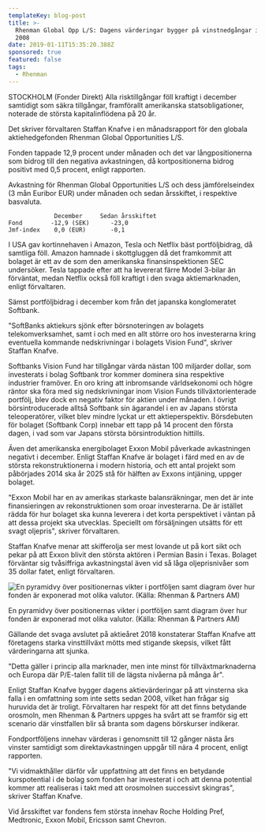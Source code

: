 ```yaml
---
templateKey: blog-post
title: >-
  Rhenman Global Opp L/S: Dagens värderingar bygger på vinstnedgångar i nivå med
  2008
date: 2019-01-11T15:35:20.388Z
sponsored: true
featured: false
tags:
  - Rhenman
---
```

STOCKHOLM (Fonder Direkt) Alla risktillgångar föll kraftigt i december samtidigt som säkra tillgångar, framförallt amerikanska statsobligationer, noterade de största kapitalinflödena på 20 år.

Det skriver förvaltaren Staffan Knafve i en månadsrapport för den globala aktiehedgefonden Rhenman Global Opportunities L/S.

Fonden tappade 12,9 procent under månaden och det var långpositionerna som bidrog till den negativa avkastningen, då kortpositionerna bidrog positivt med 0,5 procent, enligt rapporten.

Avkastning för Rhenman Global Opportunities L/S och dess jämförelseindex (3 mån Euribor EUR) under månaden och sedan årsskiftet, i respektive basvaluta.

```
             December     Sedan årsskiftet                      
Fond        -12,9 (SEK)      -23,0                             
Jmf-index    0,0 (EUR)       -0,1     
```

I USA gav kortinnehaven i Amazon, Tesla och Netflix bäst portföljbidrag, då samtliga föll. Amazon hamnade i skottgluggen då det framkommit att bolaget är ett av de som den amerikanska finansinspektionen SEC undersöker. Tesla tappade efter att ha levererat färre Model 3-bilar än förväntat, medan Netflix också föll kraftigt i den svaga aktiemarknaden, enligt förvaltaren.

Sämst portföljbidrag i december kom från det japanska konglomeratet Softbank.

"SoftBanks aktiekurs sjönk efter börsnoteringen av bolagets telekomverksamhet, samt i och med en allt större oro hos investerarna kring eventuella kommande nedskrivningar i bolagets Vision Fund", skriver Staffan Knafve.

Softbanks Vision Fund har tillgångar värda nästan 100 miljarder dollar, som investerats i bolag Softbank tror kommer dominera sina respektive industrier framöver. En oro kring att inbromsande världsekonomi och högre räntor ska föra med sig nedskrivningar inom Vision Funds tillväxtorienterade portfölj, blev dock en negativ faktor för aktien under månaden. I övrigt börsintroducerade alltså Softbank sin ägarandel i en av Japans största teleoperatörer, vilket blev mindre lyckat ur ett aktieperspektiv. Börsdebuten för bolaget (Softbank Corp) innebar ett tapp på 14 procent den första dagen, i vad som var Japans största börsintroduktion hittills.

Även det amerikanska energibolaget Exxon Mobil påverkade avkastningen negativt i december. Enligt Staffan Knafve är bolaget i färd med en av de största rekonstruktionerna i modern historia, och ett antal projekt som påbörjades 2014 ska år 2025 stå för hälften av Exxons intjäning, uppger bolaget.

"Exxon Mobil har en av amerikas starkaste balansräkningar, men det är inte finansieringen av rekonstruktionen som oroar investerarna. De är istället rädda för hur bolaget ska kunna leverera i det korta perspektivet i väntan på att dessa projekt ska utvecklas. Speciellt om försäljningen utsätts för ett svagt oljepris", skriver förvaltaren.

Staffan Knafve menar att skifferolja ser mest lovande ut på kort sikt och pekar på att Exxon blivit den största aktören i Permian Basin i Texas. Bolaget förväntar sig tvåsiffriga avkastningstal även vid så låga oljeprisnivåer som 35 dollar fatet, enligt förvaltaren.

![En pyramidvy över positionernas vikter i portföljen samt diagram över hur fonden är exponerad mot olika valutor. (Källa: Rhenman & Partners AM)](/img/rhenman11jan2.png)

<span class="image-caption">En pyramidvy över positionernas vikter i portföljen samt diagram över hur fonden är exponerad mot olika valutor. (Källa: Rhenman & Partners AM)</span>

Gällande det svaga avslutet på aktieåret 2018 konstaterar Staffan Knafve att företagens starka vinsttillväxt mötts med stigande skepsis, vilket fått värderingarna att sjunka.


"Detta gäller i princip alla marknader, men inte minst för tillväxtmarknaderna och Europa där P/E-talen fallit till de lägsta nivåerna på många år".


Enligt Staffan Knafve bygger dagens aktievärderingar på att vinsterna ska falla i en omfattning som inte setts sedan 2008, vilket han frågar sig huruvida det är troligt. Förvaltaren har respekt för att det finns betydande orosmoln, men Rhenman & Partners uppges ha svårt att se framför sig ett scenario där vinstfallen blir så branta som dagens börskurser indikerar.

Fondportföljens innehav värderas i genomsnitt till 12 gånger nästa års vinster samtidigt som direktavkastningen uppgår till nära 4 procent, enligt rapporten.

"Vi vidmakthåller därför vår uppfattning att det finns en betydande kurspotential i de bolag som fonden har investerat i och att denna potential kommer att realiseras i takt med att
 orosmolnen successivt skingras", skriver Staffan Knafve.


Vid årsskiftet var fondens fem största innehav Roche Holding Pref, Medtronic, Exxon Mobil, Ericsson samt Chevron.
